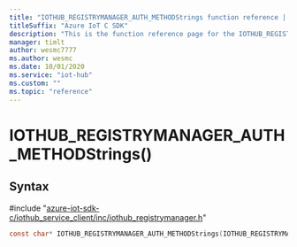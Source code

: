 ```yaml
---                             
title: "IOTHUB_REGISTRYMANAGER_AUTH_METHODStrings function reference | Microsoft Docs" 
titleSuffix: "Azure IoT C SDK"            
description: "This is the function reference page for the IOTHUB_REGISTRYMANAGER_AUTH_METHODStrings() function in the Azure IoT C SDK. This SDK is used with Azure IoT Hub and Azure IoT Hub Device Provisioning Service"            
manager: timlt                 
author: wesmc7777              
ms.author: wesmc               
ms.date: 10/01/2020                    
ms.service: "iot-hub"             
ms.custom: ""                
ms.topic: "reference"        
---                            
```


# IOTHUB_REGISTRYMANAGER_AUTH_METHODStrings()

## Syntax

\#include "[azure-iot-sdk-c/iothub_service_client/inc/iothub_registrymanager.h](../iothub-registrymanager-h.md)"  
```C
const char* IOTHUB_REGISTRYMANAGER_AUTH_METHODStrings(IOTHUB_REGISTRYMANAGER_AUTH_METHOD  value);
```

